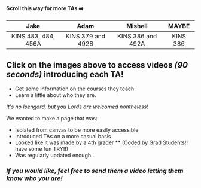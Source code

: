 [1]: profiles/Mishell.jpg
[2]:  https://digitalcommons.humboldt.edu/ideafest_posters/288/ "Mishell's Poster"
[3]: https://digitalcommons.humboldt.edu/ideafest_posters/277/ "Jake's Ideafest Poster"
[4]:  https://youtu.be/1ELKQhPaA5k "Adam's Introduction"


#### Scroll this way for more TAs ➡️ ####

| Jake | Adam | Mishell | MAYBE | 
|:-:|:-:|:-:|:-:|
| KINS 483, 484, 456A | KINS 379 and 492B | KINS 386 and 492A | KINS 386 |


## Click on the images above to access videos _(90 seconds)_ introducing each TA!
  - Get some information on the courses they teach.
  - Learn a little about who they are. 

_It's no Isengard, but you Lords are welcomed nontheless!_

We wanted to make a page that was:
* Isolated from canvas to be  more easily accessible
* Introduced TAs on a more casual basis
* Looked like it was made by a 4th grader 
** (Coded by Grad Students!! have some fun TRY!!) 
* Was regularly updated enough...

### _If you would like, feel free to send them a video letting them know who you are!_
